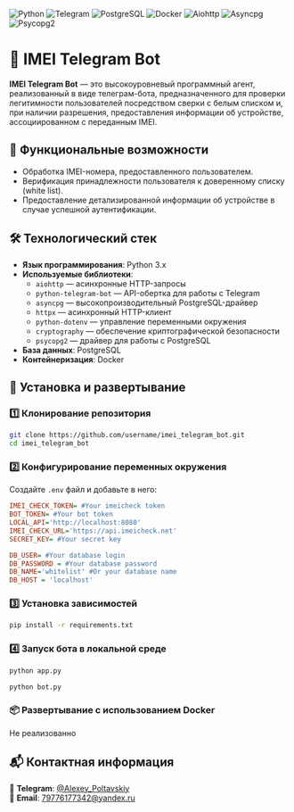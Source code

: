 ![Python](https://img.shields.io/badge/Python-FFD43B?style=for-the-badge&logo=python&logoColor=blue)
![Telegram](https://img.shields.io/badge/Telegram-2CA5E0?style=for-the-badge&logo=telegram&logoColor=white)
![PostgreSQL](https://img.shields.io/badge/PostgreSQL-316192?style=for-the-badge&logo=postgresql&logoColor=white)
![Docker](https://img.shields.io/badge/Docker-2496ED?style=for-the-badge&logo=docker&logoColor=white)
![Aiohttp](https://img.shields.io/badge/Aiohttp-2C5BB4?style=for-the-badge)
![Asyncpg](https://img.shields.io/badge/Asyncpg-323232?style=for-the-badge&logo=postgresql&logoColor=red)
![Psycopg2](https://img.shields.io/badge/Psycopg2-336791?style=for-the-badge&logo=postgresql&logoColor=white)
# 📱 IMEI Telegram Bot

&#x20;       &#x20;

**IMEI Telegram Bot** — это высокоуровневый программный агент, реализованный в виде телеграм-бота, предназначенного для проверки легитимности пользователей посредством сверки с белым списком и, при наличии разрешения, предоставления информации об устройстве, ассоциированном с переданным IMEI.

## 🚀 Функциональные возможности

- Обработка IMEI-номера, предоставленного пользователем.
- Верификация принадлежности пользователя к доверенному списку (white list).
- Предоставление детализированной информации об устройстве в случае успешной аутентификации.

## 🛠 Технологический стек

- **Язык программирования**: Python 3.x
- **Используемые библиотеки**:
  - `aiohttp` — асинхронные HTTP-запросы
  - `python-telegram-bot` — API-обертка для работы с Telegram
  - `asyncpg` — высокопроизводительный PostgreSQL-драйвер
  - `httpx` — асинхронный HTTP-клиент
  - `python-dotenv` — управление переменными окружения
  - `cryptography` — обеспечение криптографической безопасности
  - `psycopg2` — драйвер для работы с PostgreSQL
- **База данных**: PostgreSQL
- **Контейнеризация**: Docker

## 🔧 Установка и развертывание

### 1️⃣ Клонирование репозитория

```sh
git clone https://github.com/username/imei_telegram_bot.git
cd imei_telegram_bot
```

### 2️⃣ Конфигурирование переменных окружения

Создайте `.env` файл и добавьте в него:

```ini
IMEI_CHECK_TOKEN= #Your imeicheck token
BOT_TOKEN= #Your bot token
LOCAL_API='http://localhost:8080'
IMEI_CHECK_URL='https://api.imeicheck.net'
SECRET_KEY= #Your secret key

DB_USER= #Your database login
DB_PASSWORD = #Your database password
DB_NAME='whitelist' #Or your database name
DB_HOST = 'localhost'
```

### 3️⃣ Установка зависимостей

```sh
pip install -r requirements.txt
```

### 4️⃣ Запуск бота в локальной среде
```sh
python app.py
```
```sh
python bot.py
```

### 📦 Развертывание с использованием Docker
Не реализованно

## 📬 Контактная информация

📢 **Telegram**: [@Alexey\_Poltavskiy](https://t.me/Alexey_Poltavskiy)\
📧 **Email**: [79776177342@yandex.ru](mailto:79776177342@yandex.ru)

